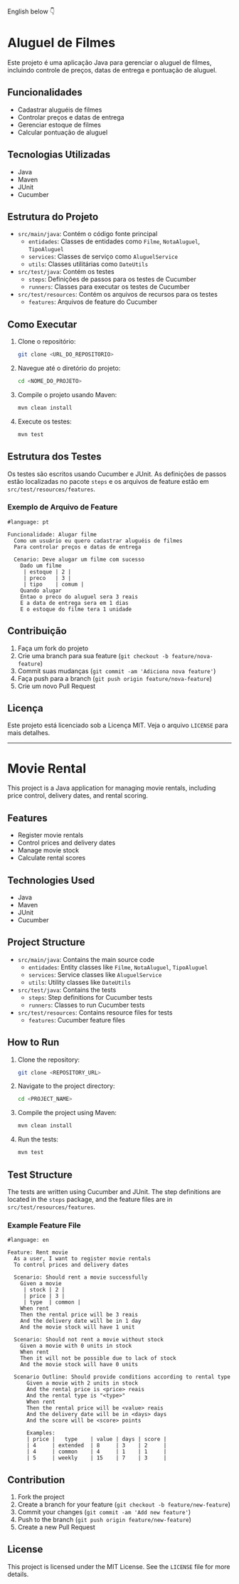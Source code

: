English below :point_down:




# Aluguel de Filmes

Este projeto é uma aplicação Java para gerenciar o aluguel de filmes, incluindo controle de preços, datas de entrega e pontuação de aluguel.

## Funcionalidades

- Cadastrar aluguéis de filmes
- Controlar preços e datas de entrega
- Gerenciar estoque de filmes
- Calcular pontuação de aluguel

## Tecnologias Utilizadas

- Java
- Maven
- JUnit
- Cucumber

## Estrutura do Projeto

- `src/main/java`: Contém o código fonte principal
  - `entidades`: Classes de entidades como `Filme`, `NotaAluguel`, `TipoAluguel`
  - `services`: Classes de serviço como `AluguelService`
  - `utils`: Classes utilitárias como `DateUtils`
- `src/test/java`: Contém os testes
  - `steps`: Definições de passos para os testes de Cucumber
  - `runners`: Classes para executar os testes de Cucumber
- `src/test/resources`: Contém os arquivos de recursos para os testes
  - `features`: Arquivos de feature do Cucumber

## Como Executar

1. Clone o repositório:
    ```sh
    git clone <URL_DO_REPOSITORIO>
    ```
2. Navegue até o diretório do projeto:
    ```sh
    cd <NOME_DO_PROJETO>
    ```
3. Compile o projeto usando Maven:
    ```sh
    mvn clean install
    ```
4. Execute os testes:
    ```sh
    mvn test
    ```

## Estrutura dos Testes

Os testes são escritos usando Cucumber e JUnit. As definições de passos estão localizadas no pacote `steps` e os arquivos de feature estão em `src/test/resources/features`.

### Exemplo de Arquivo de Feature

```gherkin
#language: pt

Funcionalidade: Alugar filme
  Como um usuário eu quero cadastrar aluguéis de filmes
  Para controlar preços e datas de entrega

  Cenario: Deve alugar um filme com sucesso
    Dado um filme
     | estoque | 2 |
     | preco   | 3 |
     | tipo    | comum |
    Quando alugar
    Entao o preco do aluguel sera 3 reais
    E a data de entrega sera em 1 dias
    E o estoque do filme tera 1 unidade
```

## Contribuição

1. Faça um fork do projeto
2. Crie uma branch para sua feature (`git checkout -b feature/nova-feature`)
3. Commit suas mudanças (`git commit -am 'Adiciona nova feature'`)
4. Faça push para a branch (`git push origin feature/nova-feature`)
5. Crie um novo Pull Request

## Licença

Este projeto está licenciado sob a Licença MIT. Veja o arquivo `LICENSE` para mais detalhes.



----------------------------------------------------------------------------------------------------------------------------------------------------------------------------------


# Movie Rental

This project is a Java application for managing movie rentals, including price control, delivery dates, and rental scoring.

## Features

- Register movie rentals
- Control prices and delivery dates
- Manage movie stock
- Calculate rental scores

## Technologies Used

- Java
- Maven
- JUnit
- Cucumber

## Project Structure

- `src/main/java`: Contains the main source code
  - `entidades`: Entity classes like `Filme`, `NotaAluguel`, `TipoAluguel`
  - `services`: Service classes like `AluguelService`
  - `utils`: Utility classes like `DateUtils`
- `src/test/java`: Contains the tests
  - `steps`: Step definitions for Cucumber tests
  - `runners`: Classes to run Cucumber tests
- `src/test/resources`: Contains resource files for tests
  - `features`: Cucumber feature files

## How to Run

1. Clone the repository:
    ```sh
    git clone <REPOSITORY_URL>
    ```
2. Navigate to the project directory:
    ```sh
    cd <PROJECT_NAME>
    ```
3. Compile the project using Maven:
    ```sh
    mvn clean install
    ```
4. Run the tests:
    ```sh
    mvn test
    ```

## Test Structure

The tests are written using Cucumber and JUnit. The step definitions are located in the `steps` package, and the feature files are in `src/test/resources/features`.

### Example Feature File

```gherkin
#language: en

Feature: Rent movie
  As a user, I want to register movie rentals
  To control prices and delivery dates

  Scenario: Should rent a movie successfully
    Given a movie
     | stock | 2 |
     | price | 3 |
     | type  | common |
    When rent
    Then the rental price will be 3 reais
    And the delivery date will be in 1 day
    And the movie stock will have 1 unit

  Scenario: Should not rent a movie without stock
    Given a movie with 0 units in stock
    When rent
    Then it will not be possible due to lack of stock
    And the movie stock will have 0 units

  Scenario Outline: Should provide conditions according to rental type
      Given a movie with 2 units in stock
      And the rental price is <price> reais
      And the rental type is "<type>"
      When rent
      Then the rental price will be <value> reais
      And the delivery date will be in <days> days
      And the score will be <score> points

      Examples:
      | price |   type    | value | days | score |
      | 4     | extended  | 8     | 3    | 2     |
      | 4     | common    | 4     | 1    | 1     |
      | 5     | weekly    | 15    | 7    | 3     |
```

## Contribution

1. Fork the project
2. Create a branch for your feature (`git checkout -b feature/new-feature`)
3. Commit your changes (`git commit -am 'Add new feature'`)
4. Push to the branch (`git push origin feature/new-feature`)
5. Create a new Pull Request

## License

This project is licensed under the MIT License. See the `LICENSE` file for more details.
